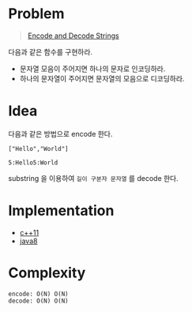 # Problem

> [Encode and Decode Strings](https://leetcode.com/problems/encode-and-decode-strings/)

다음과 같은 함수를 구현하라.

* 문자열 모음이 주어지면 하나의 문자로 인코딩하라.
* 하나의 문자열이 주어지면 문자열의 모음으로 디코딩하라.

# Idea

다음과 같은 방법으로 encode 한다.

```
["Hello","World"]

5:Hello5:World
```

substring 을 이용하여 `길이 구분자 문자열` 를 decode 한다.

# Implementation

* [c++11](a.cpp)
* [java8](Codec.java)

# Complexity

```
encode: O(N) O(N)
decode: O(N) O(N)
```

